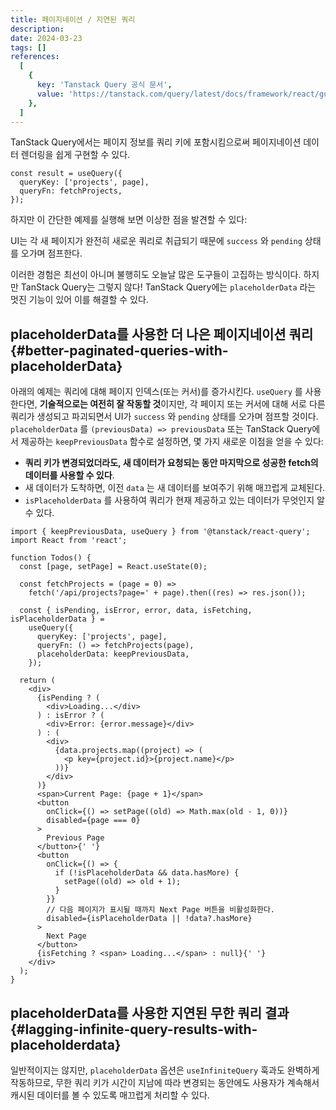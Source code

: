 ```yaml
---
title: 페이지네이션 / 지연된 쿼리
description:
date: 2024-03-23
tags: []
references:
  [
    {
      key: 'Tanstack Query 공식 문서',
      value: 'https://tanstack.com/query/latest/docs/framework/react/guides/paginated-queries',
    },
  ]
---
```


TanStack Query에서는 페이지 정보를 쿼리 키에 포함시킴으로써 페이지네이션 데이터 렌더링을 쉽게 구현할 수 있다.

```tsx
const result = useQuery({
  queryKey: ['projects', page],
  queryFn: fetchProjects,
});
```

하지만 이 간단한 예제를 실행해 보면 이상한 점을 발견할 수 있다:

UI는 각 새 페이지가 완전히 새로운 쿼리로 취급되기 때문에 `success` 와 `pending` 상태를 오가며 점프한다.

이러한 경험은 최선이 아니며 불행히도 오늘날 많은 도구들이 고집하는 방식이다. 하지만 TanStack Query는 그렇지 않다! TanStack Query에는 `placeholderData` 라는 멋진 기능이 있어 이를 해결할 수 있다.

## placeholderData를 사용한 더 나은 페이지네이션 쿼리 {#better-paginated-queries-with-placeholderData}

아래의 예제는 쿼리에 대해 페이지 인덱스(또는 커서)를 증가시킨다. `useQuery` 를 사용한다면, **기술적으로는 여전히 잘 작동할 것**이지만, 각 페이지 또는 커서에 대해 서로 다른 쿼리가 생성되고 파괴되면서 UI가 `success` 와 `pending` 상태를 오가며 점프할 것이다. `placeholderData` 를 `(previousData) => previousData` 또는 TanStack Query에서 제공하는 `keepPreviousData` 함수로 설정하면, 몇 가지 새로운 이점을 얻을 수 있다:

- **쿼리 키가 변경되었더라도, 새 데이터가 요청되는 동안 마지막으로 성공한 fetch의 데이터를 사용할 수 있다**.
- 새 데이터가 도착하면, 이전 `data` 는 새 데이터를 보여주기 위해 매끄럽게 교체된다.
- `isPlaceholderData` 를 사용하여 쿼리가 현재 제공하고 있는 데이터가 무엇인지 알 수 있다.

```tsx
import { keepPreviousData, useQuery } from '@tanstack/react-query';
import React from 'react';

function Todos() {
  const [page, setPage] = React.useState(0);

  const fetchProjects = (page = 0) =>
    fetch('/api/projects?page=' + page).then((res) => res.json());

  const { isPending, isError, error, data, isFetching, isPlaceholderData } =
    useQuery({
      queryKey: ['projects', page],
      queryFn: () => fetchProjects(page),
      placeholderData: keepPreviousData,
    });

  return (
    <div>
      {isPending ? (
        <div>Loading...</div>
      ) : isError ? (
        <div>Error: {error.message}</div>
      ) : (
        <div>
          {data.projects.map((project) => (
            <p key={project.id}>{project.name}</p>
          ))}
        </div>
      )}
      <span>Current Page: {page + 1}</span>
      <button
        onClick={() => setPage((old) => Math.max(old - 1, 0))}
        disabled={page === 0}
      >
        Previous Page
      </button>{' '}
      <button
        onClick={() => {
          if (!isPlaceholderData && data.hasMore) {
            setPage((old) => old + 1);
          }
        }}
        // 다음 페이지가 표시될 때까지 Next Page 버튼을 비활성화한다.
        disabled={isPlaceholderData || !data?.hasMore}
      >
        Next Page
      </button>
      {isFetching ? <span> Loading...</span> : null}{' '}
    </div>
  );
}
```

## placeholderData를 사용한 지연된 무한 쿼리 결과 {#lagging-infinite-query-results-with-placeholderdata}

일반적이지는 않지만, `placeholderData` 옵션은 `useInfiniteQuery` 훅과도 완벽하게 작동하므로, 무한 쿼리 키가 시간이 지남에 따라 변경되는 동안에도 사용자가 계속해서 캐시된 데이터를 볼 수 있도록 매끄럽게 처리할 수 있다.
